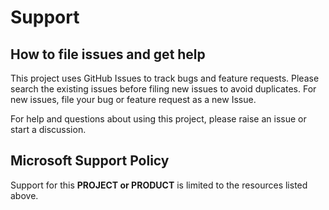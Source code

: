 # Support

## How to file issues and get help

This project uses GitHub Issues to track bugs and feature requests. Please search the existing
issues before filing new issues to avoid duplicates.  For new issues, file your bug or
feature request as a new Issue.

For help and questions about using this project, please raise an issue or start a discussion.

## Microsoft Support Policy

Support for this **PROJECT or PRODUCT** is limited to the resources listed above.
